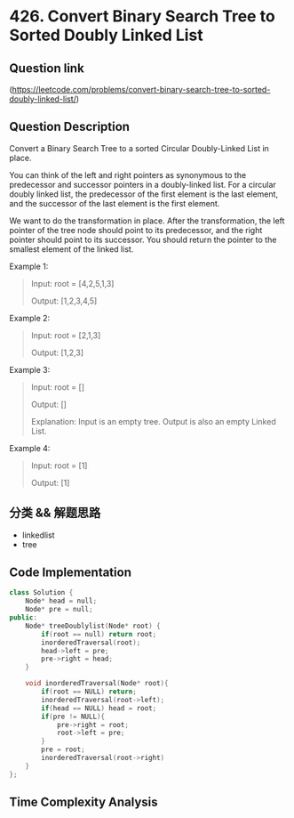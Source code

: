 # 426. Convert Binary Search Tree to Sorted Doubly Linked List

## Question link
(https://leetcode.com/problems/convert-binary-search-tree-to-sorted-doubly-linked-list/)

## Question Description
Convert a Binary Search Tree to a sorted Circular Doubly-Linked List in place.

You can think of the left and right pointers as synonymous to the predecessor and successor pointers in a doubly-linked list. For a circular doubly linked list, the predecessor of the first element is the last element, and the successor of the last element is the first element.

We want to do the transformation in place. After the transformation, the left pointer of the tree node should point to its predecessor, and the right pointer should point to its successor. You should return the pointer to the smallest element of the linked list.

Example 1:
> Input: root = [4,2,5,1,3]
>
> Output: [1,2,3,4,5]

Example 2:
> Input: root = [2,1,3]
>
> Output: [1,2,3]

Example 3:
> Input: root = []
>
> Output: []
>
> Explanation: Input is an empty tree. Output is also an empty Linked List.

Example 4:
> Input: root = [1]
>
> Output: [1]

## 分类 && 解题思路
- linkedlist
- tree

## Code Implementation
```c++
class Solution {
    Node* head = null;
    Node* pre = null;
public:
    Node* treeDoublylist(Node* root) {
        if(root == null) return root;
        inorderedTraversal(root);
        head->left = pre;
        pre->right = head;
    }

    void inorderedTraversal(Node* root){
        if(root == NULL) return;
        inorderedTraversal(root->left);
        if(head == NULL) head = root;
        if(pre != NULL){
            pre->right = root;
            root->left = pre;
        }
        pre = root;
        inorderedTraversal(root->right)
    }
};
```

## Time Complexity Analysis